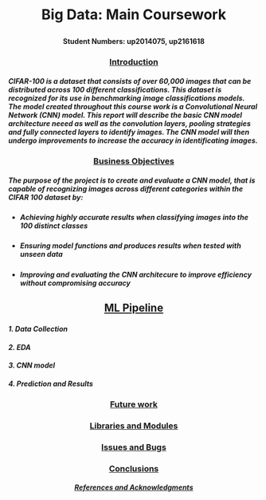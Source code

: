 # <p align=center>Big Data: Main Coursework

#### <p align=center>Student Numbers: up2014075, up2161618

### <u><p align=center>**Introduction** </u>

##### CIFAR-100 is a dataset that consists of over 60,000 images that can be distributed across 100 different classifications. This dataset is recognized for its use in benchmarking image classifications models. The model created throughout this course work is a Convolutional Neural Network (CNN) model. This report will describe the basic CNN model architecture neeed as well as the convolution layers, pooling strategies and fully connected layers to identify images. The CNN model will then undergo improvements to increase the accuracy in identificating images. 

### <u><p align=center>**Business Objectives** </u>
##### The purpose of the project is to create and evaluate a CNN model, that is capable of recognizing images across different categories within the CIFAR 100 dataset by:

- ##### Achieving highly accurate results when classifying images into the 100 distinct classes
- ##### Ensuring model functions and produces results when tested with unseen data 
- ##### Improving and evaluating the CNN architecure to improve efficiency without compromising accuracy

## <u><p align=center>**ML Pipeline**</u>

#### ***1. Data Collection***

#### ***2. EDA***

#### ***3. CNN model***

#### ***4. Prediction and Results***

### <u><p align=center> **Future work**</u>

### <u><p align=center> **Libraries and Modules**</u>

### <u><p align=center> **Issues and Bugs**</u>

### <u><p align=center> **Conclusions**</u>

##### <u><p align=center>  **References and Acknowledgments**</u>